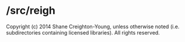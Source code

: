 # /src/reigh
Copyright (c) 2014 Shane Creighton-Young, unless otherwise noted (i.e. 
subdirectories containing licensed libraries). All rights reserved.
